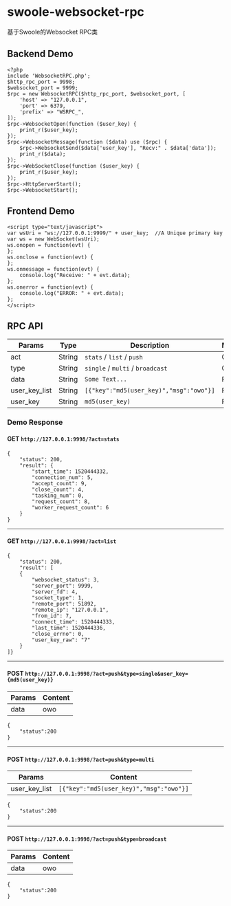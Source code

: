 # swoole-websocket-rpc
基于Swoole的Websocket RPC类

## Backend Demo

```
<?php
include 'WebsocketRPC.php';
$http_rpc_port = 9998;
$websocket_port = 9999;
$rpc = new WebsocketRPC($http_rpc_port, $websocket_port, [
	'host' => "127.0.0.1",
	'port' => 6379,
	'prefix' => "WSRPC_",
]);
$rpc->WebsocketOpen(function ($user_key) {
	print_r($user_key);
});
$rpc->WebsocketMessage(function ($data) use ($rpc) {
	$rpc->WebsocketSend($data['user_key'], "Recv:" . $data['data']);
	print_r($data);
});
$rpc->WebSocketClose(function ($user_key) {
	print_r($user_key);
});
$rpc->HttpServerStart();
$rpc->WebsocketStart();
```

## Frontend Demo
```
<script type="text/javascript">
var wsUri = "ws://127.0.0.1:9999/" + user_key;  //A Unique primary key
var ws = new WebSocket(wsUri);
ws.onopen = function(evt) {
};
ws.onclose = function(evt) {
};
ws.onmessage = function(evt) {
    console.log("Receive: " + evt.data);
};
ws.onerror = function(evt) {
    console.log("ERROR: " + evt.data);
};
</script>
```

## RPC API

Params | Type | Description |Method
--- | --- | --- | ---
act | String | ```stats``` / ```list``` / ```push``` | GET
type| String | ```single``` / ```multi``` / ```broadcast``` | GET
data | String | ```Some Text...``` | POST
user_key_list | String | ```[{"key":"md5(user_key)","msg":"owo"}]``` | POST
user_key | String | ```md5(user_key)``` | POST

### Demo Response

#### GET ```http://127.0.0.1:9998/?act=stats```
```
{
    "status": 200,
    "result": {
        "start_time": 1520444332,
        "connection_num": 5,
        "accept_count": 9,
        "close_count": 4,
        "tasking_num": 0,
        "request_count": 8,
        "worker_request_count": 6
    }
}
```

---

#### GET ```http://127.0.0.1:9998/?act=list```
```
{
	"status": 200,
	"result": [
	{
		"websocket_status": 3,
		"server_port": 9999,
		"server_fd": 4,
		"socket_type": 1,
		"remote_port": 51892,
		"remote_ip": "127.0.0.1",
		"from_id": 7,
		"connect_time": 1520444333,
		"last_time": 1520444336,
		"close_errno": 0,
		"user_key_raw": "7"
	}
]}
```

---

#### POST ```http://127.0.0.1:9998/?act=push&type=single&user_key={md5(user_key)}```
Params | Content
--- | --- |
data | owo

```
{
	"status":200
}
```

---

#### POST ```http://127.0.0.1:9998/?act=push&type=multi```
Params | Content
--- | --- |
user_key_list | ```[{"key":"md5(user_key)","msg":"owo"}]```

```
{
	"status":200
}
```

---

#### POST ```http://127.0.0.1:9998/?act=push&type=broadcast```
Params | Content
--- | --- |
data | owo

```
{
	"status":200
}
```